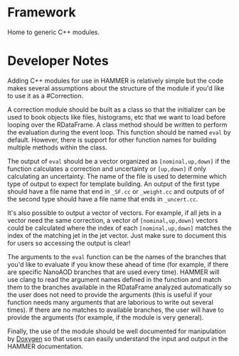 # Framework

Home to generic C++ modules. 

# Developer Notes

Adding C++ modules for use in HAMMER is relatively simple but the code makes several
assumptions about the structure of the module if you'd like to use it as a #Correction.

A correction module should be built as a class so that the initializer can be used to book
objects like files, histograms, etc that we want to load before looping over the RDataFrame.
A class method should be written to perform the evaluation during the event loop. This function
should be named `eval` by default. However, there is support for other function names for building 
multiple methods within the class.

The output of `eval` should be a vector organized as `[nominal,up,down]` if the function
calculates a correction and uncertainty or `[up,down]` if only calculating an uncertainty.
The name of the file is used to determine which type of output to expect for template building.
An output of the first type should have a file name that end in `_SF.cc` or `_weight.cc` and outputs of
of the second type should have a file name that ends in `_uncert.cc`.

It's also possible to output a vector of vectors. For example, if all jets in a vector need the same 
correction, a vector of `[nominal,up,down]` vectors could be calculated where the index of each 
`[nominal,up,down]` matches the index of the matching jet in the jet vector. Just make sure to document 
this for users so accessing the output is clear!

The arguments to the `eval` function can be the names of the branches that you'd like to 
evaluate if you know these ahead of time (for example, if there are specific NanoAOD branches that
are used every time).
HAMMER will use clang to read the argument names defined in the function and match them to
the branches available in the RDataFrame analyzed automatically so the user does not need to provide
the arguments (this is useful if your function needs many arguments that are laborious to write out
several times). If there are no matches to available branches, the user will have to
provide the arguments (for example, if the module is very general).

Finally, the use of the module should be well documented for manipulation by [Doxygen](http://www.doxygen.nl/manual/docblocks.html)
so that users can easily understand the input and output in the HAMMER documentation.